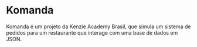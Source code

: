 # Komanda
Komanda é um projeto da Kenzie Academy Brasil, que simula um sistema de pedidos para um restaurante que interage com uma base de dados em JSON.
